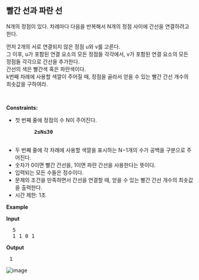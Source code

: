 빨간 선과 파란 선
---
N개의 정점이 있다.
차례마다 다음을 반복해서 N개의 정점 사이에 간선을 연결하려고 한다.  

먼저 2개의 서로 연결되지 않은 정점 u와 v를 고른다.  
그 이후, u가 포함된 연결 요소의 모든 정점들 각각에서, v가 포함된 연결 요소의 모든 정점들 각각으로 간선을 추가한다.  
간선의 색은 빨간색 혹은 파란색이다.  
k번째 차례에 사용할 색깔이 주어질 때, 정점을 골라서 얻을 수 있는 빨간 간선 개수의 최솟값을 구하여라.  

<p>&nbsp;</p>
<p><strong>Constraints:</strong></p>
<ul>
  <li>
    첫 번째 줄에 정점의 수 N이 주어진다.
    <pre>
      <strong>2≤N≤30</strong>
    </pre>
  </li>
  <li>두 번째 줄에 각 차례에 사용할 색깔을 표시하는 N−1개의 수가 공백을 구분으로 주어진다.</li>
  <li>숫자가 0이면 빨간 간선을, 1이면 파란 간선을 사용한다는 뜻이다.</li>
  <li>입력되는 모든 수들은 정수이다.</li>
  <li>문제의 조건을 만족하면서 간선을 연결할 때, 얻을 수 있는 빨간 간선 개수의 최솟값을 출력한다.</li>
	<li>시간 제한: 1초 </li>
</ul>

<p><strong class="example">Example</strong></p>
  
<p><strong>Input</strong></p>
<pre>
  5
  1 1 0 1
</pre>
  
<p><strong>Output</strong></p>
<pre>
 1
</pre>
  
![image](https://github.com/user-attachments/assets/517ca2cb-ec70-414f-b517-663d5b30078c)
